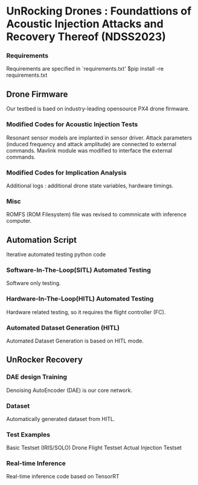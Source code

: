 # UnRocking Drones : Foundattions of Acoustic Injection Attacks and Recovery Thereof (NDSS2023)

### Requirements ###
Requirements are specified in `requirements.txt'
$pip install -re requirements.txt

## Drone Firmware ##
Our testbed is baed on industry-leading opensource PX4 drone firmware.
### Modified Codes for Acoustic Injection Tests ###
Resonant sensor models are implanted in sensor driver.
Attack parameters (induced frequency and attack amplitude) are connected to external commands.
Mavlink module was modified to interface the external commands.
### Modified Codes for Implication Analysis ###
Additional logs : additional drone state variables, hardware timings.
### Misc ###
ROMFS (ROM Filesystem) file was revised to commnicate with inference computer.

## Automation Script ##
Iterative automated testing python code
### Software-In-The-Loop(SITL) Automated Testing ###
Software only testing.
### Hardware-In-The-Loop(HITL) Automated Testing ###
Hardware related testing, so it requires the flight controller (FC).
### Automated Dataset Generation (HITL) ###
Automated Dataset Generation is based on HITL mode.

## UnRocker Recovery ##
### DAE design Training ###
Denoising AutoEncoder (DAE) is our core network.
### Dataset ###
Automatically generated dataset from HITL.
### Test Examples ###
Basic Testset (IRIS/SOLO)
Drone Flight Testset
Actual Injection Testset
### Real-time Inference ###
Real-time inference code based on TensorRT

